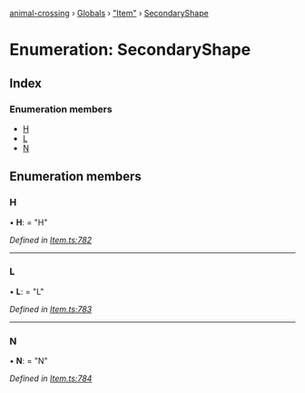 [animal-crossing](../README.md) › [Globals](../globals.md) › ["Item"](../modules/_item_.md) › [SecondaryShape](_item_.secondaryshape.md)

# Enumeration: SecondaryShape

## Index

### Enumeration members

* [H](_item_.secondaryshape.md#h)
* [L](_item_.secondaryshape.md#l)
* [N](_item_.secondaryshape.md#n)

## Enumeration members

###  H

• **H**: = "H"

*Defined in [Item.ts:782](https://github.com/Norviah/animal-crossing/blob/4ac4ba9/module/types/Item.ts#L782)*

___

###  L

• **L**: = "L"

*Defined in [Item.ts:783](https://github.com/Norviah/animal-crossing/blob/4ac4ba9/module/types/Item.ts#L783)*

___

###  N

• **N**: = "N"

*Defined in [Item.ts:784](https://github.com/Norviah/animal-crossing/blob/4ac4ba9/module/types/Item.ts#L784)*
